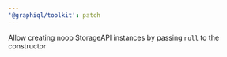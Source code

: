 ```yaml
---
'@graphiql/toolkit': patch
---
```


Allow creating noop StorageAPI instances by passing `null` to the constructor
